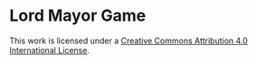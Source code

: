 # Lord Mayor Game

This work is licensed under a [Creative Commons Attribution 4.0 International License](http://creativecommons.org/licenses/by/4.0/).
